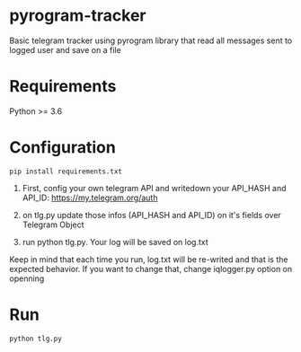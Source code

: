 # pyrogram-tracker
Basic telegram tracker using pyrogram library that read all messages sent to logged user and save on a file

# Requirements
Python >= 3.6

# Configuration

`pip install requirements.txt`

1) First, config your own telegram API and writedown your API_HASH and API_ID:
https://my.telegram.org/auth

2) on tlg.py update those infos (API_HASH and API_ID) on it's fields over Telegram Object

3) run python tlg.py. Your log will be saved on log.txt

Keep in mind that each time you run, log.txt will be re-writed and that is the expected behavior. If you want to change that, change iqlogger.py option on openning

# Run

`python tlg.py`